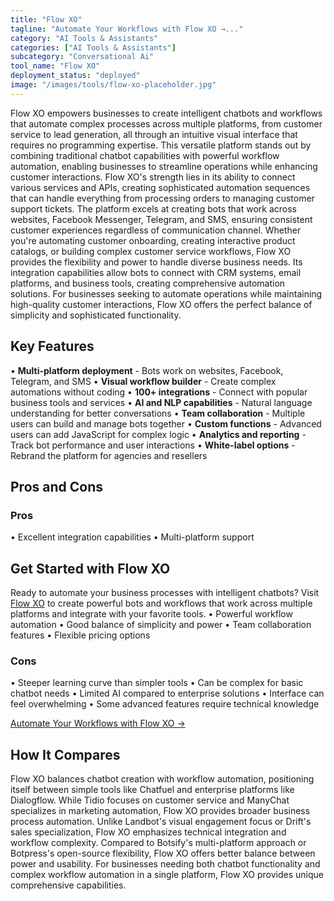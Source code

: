 ```yaml
---
title: "Flow XO"
tagline: "Automate Your Workflows with Flow XO →..."
category: "AI Tools & Assistants"
categories: ["AI Tools & Assistants"]
subcategory: "Conversational Ai"
tool_name: "Flow XO"
deployment_status: "deployed"
image: "/images/tools/flow-xo-placeholder.jpg"
---
```

Flow XO empowers businesses to create intelligent chatbots and workflows that automate complex processes across multiple platforms, from customer service to lead generation, all through an intuitive visual interface that requires no programming expertise. This versatile platform stands out by combining traditional chatbot capabilities with powerful workflow automation, enabling businesses to streamline operations while enhancing customer interactions. Flow XO's strength lies in its ability to connect various services and APIs, creating sophisticated automation sequences that can handle everything from processing orders to managing customer support tickets. The platform excels at creating bots that work across websites, Facebook Messenger, Telegram, and SMS, ensuring consistent customer experiences regardless of communication channel. Whether you're automating customer onboarding, creating interactive product catalogs, or building complex customer service workflows, Flow XO provides the flexibility and power to handle diverse business needs. Its integration capabilities allow bots to connect with CRM systems, email platforms, and business tools, creating comprehensive automation solutions. For businesses seeking to automate operations while maintaining high-quality customer interactions, Flow XO offers the perfect balance of simplicity and sophisticated functionality.

## Key Features

• **Multi-platform deployment** - Bots work on websites, Facebook, Telegram, and SMS
• **Visual workflow builder** - Create complex automations without coding
• **100+ integrations** - Connect with popular business tools and services
• **AI and NLP capabilities** - Natural language understanding for better conversations
• **Team collaboration** - Multiple users can build and manage bots together
• **Custom functions** - Advanced users can add JavaScript for complex logic
• **Analytics and reporting** - Track bot performance and user interactions
• **White-label options** - Rebrand the platform for agencies and resellers

## Pros and Cons

### Pros
• Excellent integration capabilities
• Multi-platform support

## Get Started with Flow XO

Ready to automate your business processes with intelligent chatbots? Visit [Flow XO](https://flowxo.com) to create powerful bots and workflows that work across multiple platforms and integrate with your favorite tools.
• Powerful workflow automation
• Good balance of simplicity and power
• Team collaboration features
• Flexible pricing options

### Cons
• Steeper learning curve than simpler tools
• Can be complex for basic chatbot needs
• Limited AI compared to enterprise solutions
• Interface can feel overwhelming
• Some advanced features require technical knowledge

[Automate Your Workflows with Flow XO →](https://flowxo.com)

## How It Compares

Flow XO balances chatbot creation with workflow automation, positioning itself between simple tools like Chatfuel and enterprise platforms like Dialogflow. While Tidio focuses on customer service and ManyChat specializes in marketing automation, Flow XO provides broader business process automation. Unlike Landbot's visual engagement focus or Drift's sales specialization, Flow XO emphasizes technical integration and workflow complexity. Compared to Botsify's multi-platform approach or Botpress's open-source flexibility, Flow XO offers better balance between power and usability. For businesses needing both chatbot functionality and complex workflow automation in a single platform, Flow XO provides unique comprehensive capabilities.